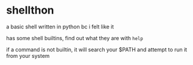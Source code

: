 # shellthon

a basic shell written in python bc i felt like it

has some shell builtins, find out what they are with `help`

if a command is not builtin, it will search your $PATH and attempt to run it from your system

